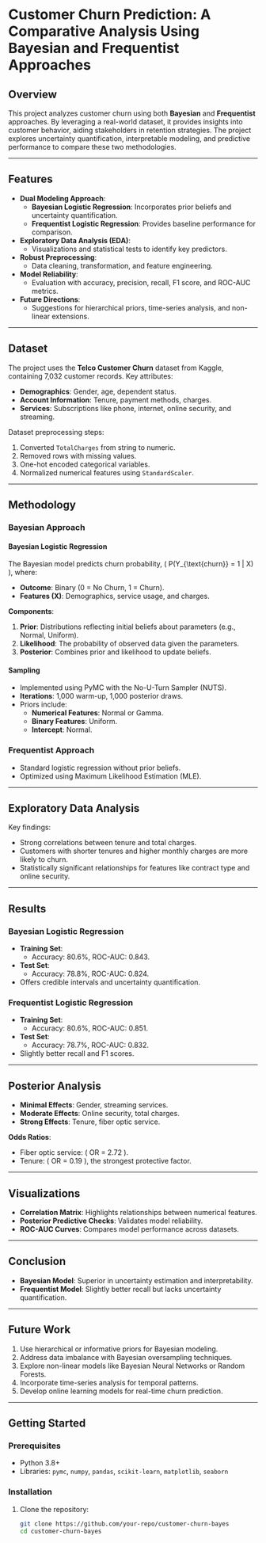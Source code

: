 # Customer Churn Prediction: A Comparative Analysis Using Bayesian and Frequentist Approaches

## Overview
This project analyzes customer churn using both **Bayesian** and **Frequentist** approaches. By leveraging a real-world dataset, it provides insights into customer behavior, aiding stakeholders in retention strategies. The project explores uncertainty quantification, interpretable modeling, and predictive performance to compare these two methodologies.

---

## Features
- **Dual Modeling Approach**:
  - **Bayesian Logistic Regression**: Incorporates prior beliefs and uncertainty quantification.
  - **Frequentist Logistic Regression**: Provides baseline performance for comparison.
- **Exploratory Data Analysis (EDA)**:
  - Visualizations and statistical tests to identify key predictors.
- **Robust Preprocessing**:
  - Data cleaning, transformation, and feature engineering.
- **Model Reliability**:
  - Evaluation with accuracy, precision, recall, F1 score, and ROC-AUC metrics.
- **Future Directions**:
  - Suggestions for hierarchical priors, time-series analysis, and non-linear extensions.

---

## Dataset
The project uses the **Telco Customer Churn** dataset from Kaggle, containing 7,032 customer records. Key attributes:
- **Demographics**: Gender, age, dependent status.
- **Account Information**: Tenure, payment methods, charges.
- **Services**: Subscriptions like phone, internet, online security, and streaming.

Dataset preprocessing steps:
1. Converted `TotalCharges` from string to numeric.
2. Removed rows with missing values.
3. One-hot encoded categorical variables.
4. Normalized numerical features using `StandardScaler`.

---

## Methodology

### Bayesian Approach
#### Bayesian Logistic Regression
The Bayesian model predicts churn probability, \( P(Y_{\text{churn}} = 1 | X) \), where:
- **Outcome**: Binary (0 = No Churn, 1 = Churn).
- **Features (X)**: Demographics, service usage, and charges.

**Components**:
1. **Prior**: Distributions reflecting initial beliefs about parameters (e.g., Normal, Uniform).
2. **Likelihood**: The probability of observed data given the parameters.
3. **Posterior**: Combines prior and likelihood to update beliefs.

#### Sampling
- Implemented using PyMC with the No-U-Turn Sampler (NUTS).
- **Iterations**: 1,000 warm-up, 1,000 posterior draws.
- Priors include:
  - **Numerical Features**: Normal or Gamma.
  - **Binary Features**: Uniform.
  - **Intercept**: Normal.

### Frequentist Approach
- Standard logistic regression without prior beliefs.
- Optimized using Maximum Likelihood Estimation (MLE).

---

## Exploratory Data Analysis
Key findings:
- Strong correlations between tenure and total charges.
- Customers with shorter tenures and higher monthly charges are more likely to churn.
- Statistically significant relationships for features like contract type and online security.

---

## Results

### Bayesian Logistic Regression
- **Training Set**:
  - Accuracy: 80.6%, ROC-AUC: 0.843.
- **Test Set**:
  - Accuracy: 78.8%, ROC-AUC: 0.824.
- Offers credible intervals and uncertainty quantification.

### Frequentist Logistic Regression
- **Training Set**:
  - Accuracy: 80.6%, ROC-AUC: 0.851.
- **Test Set**:
  - Accuracy: 78.7%, ROC-AUC: 0.832.
- Slightly better recall and F1 scores.

---

## Posterior Analysis
- **Minimal Effects**: Gender, streaming services.
- **Moderate Effects**: Online security, total charges.
- **Strong Effects**: Tenure, fiber optic service.

**Odds Ratios**:
- Fiber optic service: \( OR = 2.72 \).
- Tenure: \( OR = 0.19 \), the strongest protective factor.

---

## Visualizations
- **Correlation Matrix**: Highlights relationships between numerical features.
- **Posterior Predictive Checks**: Validates model reliability.
- **ROC-AUC Curves**: Compares model performance across datasets.

---

## Conclusion
- **Bayesian Model**: Superior in uncertainty estimation and interpretability.
- **Frequentist Model**: Slightly better recall but lacks uncertainty quantification.

---

## Future Work
1. Use hierarchical or informative priors for Bayesian modeling.
2. Address data imbalance with Bayesian oversampling techniques.
3. Explore non-linear models like Bayesian Neural Networks or Random Forests.
4. Incorporate time-series analysis for temporal patterns.
5. Develop online learning models for real-time churn prediction.

---

## Getting Started
### Prerequisites
- Python 3.8+
- Libraries: `pymc`, `numpy`, `pandas`, `scikit-learn`, `matplotlib`, `seaborn`

### Installation
1. Clone the repository:
   ```bash
   git clone https://github.com/your-repo/customer-churn-bayes
   cd customer-churn-bayes
